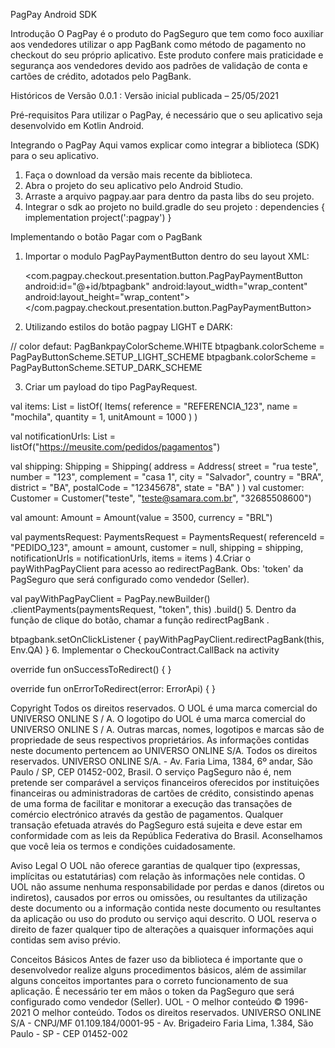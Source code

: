 

PagPay Android SDK

Introdução
O PagPay é o produto do PagSeguro que tem como foco auxiliar aos vendedores utilizar o app PagBank como método de pagamento no checkout do seu próprio aplicativo. Este produto confere mais praticidade e segurança aos vendedores devido aos padrões de validação de conta e cartões de crédito, adotados pelo PagBank.

Históricos de Versão
0.0.1 : Versão inicial publicada – 25/05/2021

Pré-requisitos
Para utilizar o PagPay, é necessário que o seu aplicativo seja desenvolvido em Kotlin Android.

Integrando o PagPay
Aqui vamos explicar como integrar a biblioteca (SDK) para o seu aplicativo.

1. Faça o download da versão mais recente da biblioteca.
2. Abra o projeto do seu aplicativo pelo Android Studio.
3. Arraste a arquivo pagpay.aar para dentro da pasta libs do seu projeto.
4. Integrar o sdk ao projeto no build.gradle do seu projeto :
   dependencies {
      implementation project(':pagpay')
   }

Implementando o botão Pagar com o PagBank
1. Importar o modulo PagPayPaymentButton dentro do seu layout XML:

    <com.pagpay.checkout.presentation.button.PagPayPaymentButton
        android:id="@+id/btpagbank"
        android:layout_width="wrap_content"
        android:layout_height="wrap_content">
    </com.pagpay.checkout.presentation.button.PagPayPaymentButton>
           
2. Utilizando estilos do botão pagpay LIGHT e DARK:

// color defaut: PagBankpayColorScheme.WHITE
btpagbank.colorScheme = PagPayButtonScheme.SETUP_LIGHT_SCHEME
btpagbank.colorScheme = PagPayButtonScheme.SETUP_DARK_SCHEME

3. Criar um payload do tipo PagPayRequest.

val items: List<Items> = listOf(
  Items(
        reference = "REFERENCIA_123",
        name = "mochila",
        quantity = 1,
        unitAmount = 1000
    )
)

val notificationUrls: List<String> = listOf("https://meusite.com/pedidos/pagamentos")

val shipping: Shipping = Shipping(
    address = Address(
        street = "rua teste",
        number = "123",
        complement = "casa 1",
        city = "Salvador",
        country = "BRA",
        district = "BA",
        postalCode = "12345678",
        state = "BA"
    )
)
val customer: Customer = Customer("teste", "teste@samara.com.br", "32685508600")

val amount: Amount = Amount(value = 3500, currency = "BRL")

val paymentsRequest: PaymentsRequest = PaymentsRequest(
    referenceId = "PEDIDO_123",
    amount = amount,
    customer = null,
    shipping = shipping,
    notificationUrls = notificationUrls,
    items = items
)
4.Criar o payWithPagPayClient para acesso ao redirectPagBank.
       Obs: 'token' da PagSeguro que será configurado como vendedor (Seller).

val payWithPagPayClient = PagPay.newBuilder()
.clientPayments(paymentsRequest, "token", this)
    .build()
5. Dentro da função de clique do botão, chamar a função redirectPagBank .

btpagbank.setOnClickListener {
    payWithPagPayClient.redirectPagBank(this, Env.QA)
}
     6. Implementar o CheckouContract.CallBack na activity

override fun onSuccessToRedirect() {
}

override fun onErrorToRedirect(error: ErrorApi) {
}


Copyright
Todos os direitos reservados. O UOL é uma marca comercial do UNIVERSO ONLINE S / A. O logotipo do UOL é uma marca comercial do UNIVERSO ONLINE S / A. Outras marcas, nomes, logotipos e marcas são de propriedade de seus respectivos proprietários. As informações contidas neste documento pertencem ao UNIVERSO ONLINE S/A. Todos os direitos reservados. UNIVERSO ONLINE S/A. - Av. Faria Lima, 1384, 6º andar, São Paulo / SP, CEP 01452-002, Brasil. O serviço PagSeguro não é, nem pretende ser comparável a serviços financeiros oferecidos por instituições financeiras ou administradoras de cartões de crédito, consistindo apenas de uma forma de facilitar e monitorar a execução das transações de comércio electrónico através da gestão de pagamentos. Qualquer transação efetuada através do PagSeguro está sujeita e deve estar em conformidade com as leis da República Federativa do Brasil. Aconselhamos que você leia os termos e condições cuidadosamente.

Aviso Legal
O UOL não oferece garantias de qualquer tipo (expressas, implícitas ou estatutárias) com relação às informações nele contidas. O UOL não assume nenhuma responsabilidade por perdas e danos (diretos ou indiretos), causados por erros ou omissões, ou resultantes da utilização deste documento ou a informação contida neste documento ou resultantes da aplicação ou uso do produto ou serviço aqui descrito. O UOL reserva o direito de fazer qualquer tipo de alterações a quaisquer informações aqui contidas sem aviso prévio.

Conceitos Básicos
Antes de fazer uso da biblioteca é importante que o desenvolvedor realize alguns procedimentos básicos, além de assimilar alguns conceitos importantes para o correto funcionamento de sua aplicação. É necessário ter em mãos o token da PagSeguro que será configurado como vendedor (Seller).
UOL - O melhor conteúdo
© 1996-2021 O melhor conteúdo. Todos os direitos reservados. UNIVERSO ONLINE S/A - CNPJ/MF 01.109.184/0001-95 - Av. Brigadeiro Faria Lima, 1.384, São Paulo - SP - CEP 01452-002




